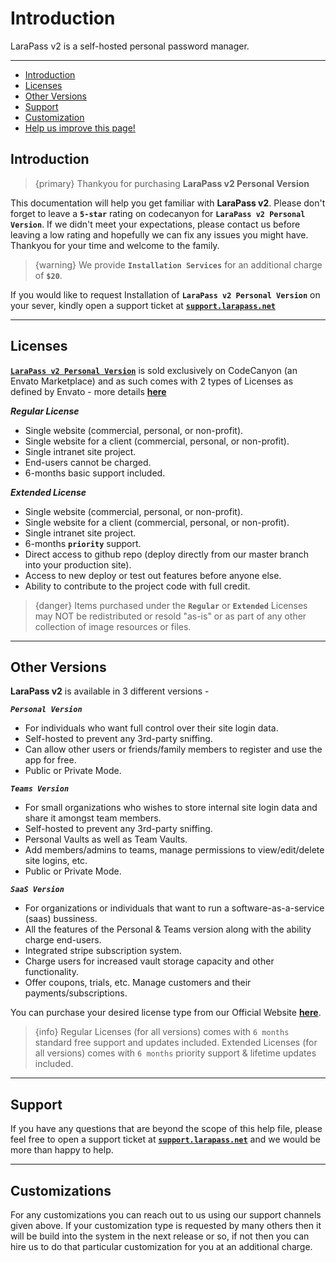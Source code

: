 # Introduction

LaraPass v2 is a self-hosted personal password manager.

---

- [Introduction](#introduction)
- [Licenses](#licenses)
- [Other Versions](#other-versions)
- [Support](#support)
- [Customization](#customization)
- [<a href="https://github.com/larapass/LaraPass-v2-Docs/edit/master/resources/docs/personal/introduction.md" target="_blank"><i class="fa fa-edit"></i> Help us improve this page!</a>](#)

<a name="introduction"></a>
## Introduction

> {primary} Thankyou for purchasing **LaraPass v2 Personal Version**

This documentation will help you get familiar with **LaraPass v2**. Please don't forget to leave a **`5-star`** rating on codecanyon for **`LaraPass v2 Personal Version`**. If we didn't meet your expectations, please contact us before leaving a low rating and hopefully we can fix any issues you might have. Thankyou for your time and welcome to the family.

> {warning} We provide **`Installation Services`** for an additional charge of **`$20`**. 

If you would like to request Installation of **`LaraPass v2 Personal Version`** on your sever, kindly open a support ticket at [**`support.larapass.net`**](https://support.larapass.net) 

---

<a name="licenses"></a>
## Licenses

[**`LaraPass v2 Personal Version`**](https://purchase.larapass.net/personal) is sold exclusively on CodeCanyon (an Envato Marketplace) and as such comes with 2 types of Licenses as defined by Envato - more details [**here**](https://codecanyon.net/licenses/standard)

***Regular License***
+ Single website (commercial, personal, or non-profit).
+ Single website for a client (commercial, personal, or non-profit).
+ Single intranet site project.
+ End-users cannot be charged.
+ 6-months basic support included.

***Extended License***
+ Single website (commercial, personal, or non-profit).
+ Single website for a client (commercial, personal, or non-profit).
+ Single intranet site project.
+ 6-months **`priority`** support.
+ Direct access to github repo (deploy directly from our master branch into your production site).
+ Access to new deploy or test out features before anyone else.
+ Ability to contribute to the project code with full credit.

> {danger} Items purchased under the **`Regular`** or **`Extended`** Licenses may NOT be redistributed or resold "as-is" or as part of any other collection of image resources or files.

---

<a name="other-versions"></a>
## Other Versions

**LaraPass v2** is available in 3 different versions -  

***`Personal Version`***
+ For individuals who want full control over their site login data.
+ Self-hosted to prevent any 3rd-party sniffing.
+ Can allow other users or friends/family members to register and use the app for free.
+ Public or Private Mode.

***`Teams Version`***
+ For small organizations who wishes to store internal site login data and share it amongst team members.
+ Self-hosted to prevent any 3rd-party sniffing.
+ Personal Vaults as well as Team Vaults. 
+ Add members/admins to teams, manage permissions to view/edit/delete site logins, etc.
+ Public or Private Mode.

***`SaaS Version`***
+ For organizations or individuals that want to run a software-as-a-service (saas) bussiness.
+ All the features of the Personal & Teams version along with the ability charge end-users.
+ Integrated stripe subscription system.
+ Charge users for increased vault storage capacity and other functionality.
+ Offer coupons, trials, etc. Manage customers and their payments/subscriptions.

You can purchase your desired license type from our Official Website [**here**](https://larapass.net).

> {info} Regular Licenses (for all versions) comes with ``6 months`` standard free support and updates included. Extended Licenses  (for all versions) comes with ``6 months`` priority support & lifetime updates included. 

---

<a name="support"></a>
## Support

 If you have any questions that are beyond the scope of this help file, please feel free to open a support ticket at [**`support.larapass.net`**](https://support.larapass.net) and we would be more than happy to help.

 ---

<a name="customization"></a>
## Customizations

 For any customizations you can reach out to us using our support channels given above. If your customization type is requested by many others then it will be build into the system in the next release or so, if not then you can hire us to do that particular customization for you at an additional charge.